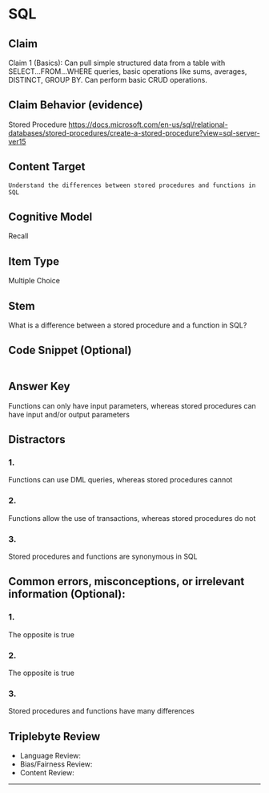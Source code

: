 # SQL

## Claim

Claim 1 (Basics): Can pull simple structured data from a table with SELECT...FROM...WHERE queries, basic operations like sums, averages, DISTINCT, GROUP BY. Can perform basic CRUD operations.

## Claim Behavior (evidence)

Stored Procedure https://docs.microsoft.com/en-us/sql/relational-databases/stored-procedures/create-a-stored-procedure?view=sql-server-ver15

## Content Target

`Understand the differences between stored procedures and functions in SQL`

## Cognitive Model

Recall

## Item Type

Multiple Choice

## Stem

What is a difference between a stored procedure and a function in SQL?

## Code Snippet (Optional)

```

```

## Answer Key

Functions can only have input parameters, whereas stored procedures can have input and/or output parameters

## Distractors

### 1.

Functions can use DML queries, whereas stored procedures cannot

### 2.

Functions allow the use of transactions, whereas stored procedures do not

### 3.

Stored procedures and functions are synonymous in SQL

## Common errors, misconceptions, or irrelevant information (Optional):

### 1.

The opposite is true

### 2.

The opposite is true

### 3.

Stored procedures and functions have many differences

## Triplebyte Review

- Language Review:
- Bias/Fairness Review:
- Content Review:

---
